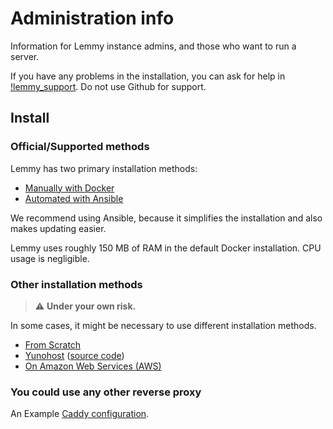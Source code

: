 # Administration info

Information for Lemmy instance admins, and those who want to run a server.

If you have any problems in the installation, you can ask for help in [!lemmy_support](https://lemmy.ml/c/lemmy_support). Do not use Github for support.

## Install
### Official/Supported methods

Lemmy has two primary installation methods: 
- [Manually with Docker](install_docker.md)
- [Automated with Ansible](install_ansible.md)

We recommend using Ansible, because it simplifies the installation and also makes updating easier.

Lemmy uses roughly 150 MB of RAM in the default Docker installation. CPU usage is negligible. 

### Other installation methods
> ⚠️ **Under your own risk.**

In some cases, it might be necessary to use different installation methods.
- [From Scratch](from_scratch.md)
- [Yunohost](https://install-app.yunohost.org/?app=lemmy) ([source code](https://github.com/YunoHost-Apps/lemmy_ynh))
- [On Amazon Web Services (AWS)](on_aws.md)

### You could use any other reverse proxy

An Example [Caddy configuration](caddy.md).
